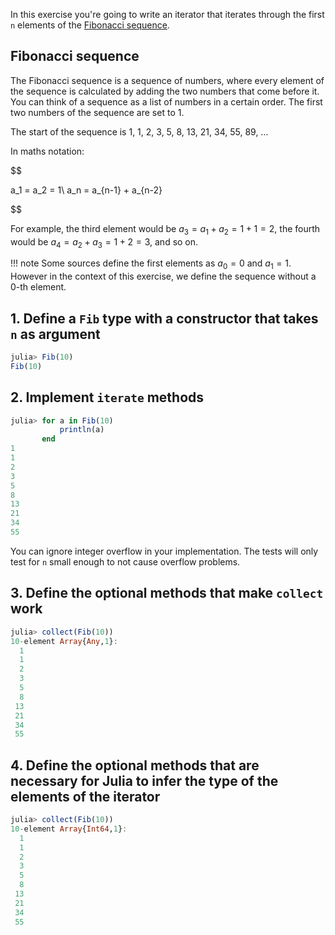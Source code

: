 In this exercise you're going to write an iterator that iterates through the first `n` elements of the [Fibonacci sequence](https://en.wikipedia.org/wiki/Fibonacci_number).

## Fibonacci sequence

The Fibonacci sequence is a sequence of numbers, where every element of the sequence is calculated by adding the two numbers that come before it.
You can think of a sequence as a list of numbers in a certain order.
The first two numbers of the sequence are set to $1$.

The start of the sequence is $1,~1,~2,~3,~5,~8,~13,~21,~34,~55,~89,~\dots$

In maths notation:

$$

a_1 = a_2 = 1\\
a_n = a_{n-1} + a_{n-2}

$$

For example, the third element would be $a_3 = a_1 + a_2 = 1 + 1 = 2$, the fourth would be $a_4 = a_2 + a_3 = 1 + 2 = 3$, and so on.

!!! note
    Some sources define the first elements as $a_0 = 0$ and $a_1 = 1$.
    However in the context of this exercise, we define the sequence without a $0$-th element.

## 1. Define a `Fib` type with a constructor that takes `n` as argument

```julia
julia> Fib(10)
Fib(10)
```

## 2. Implement `iterate` methods

```julia
julia> for a in Fib(10)
           println(a)
       end
1
1
2
3
5
8
13
21
34
55
```

You can ignore integer overflow in your implementation.
The tests will only test for `n` small enough to not cause overflow problems.

## 3. Define the optional methods that make `collect` work

```julia
julia> collect(Fib(10))
10-element Array{Any,1}:
  1
  1
  2
  3
  5
  8
 13
 21
 34
 55
```

<!-- TODO: This may be out of scope -->
## 4. Define the optional methods that are necessary for Julia to infer the type of the elements of the iterator

```julia
julia> collect(Fib(10))
10-element Array{Int64,1}:
  1
  1
  2
  3
  5
  8
 13
 21
 34
 55
```

